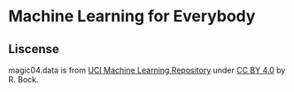 # Machine Learning for Everybody

## Liscense

magic04.data is from [UCI Machine Learning Repository](https://archive.ics.uci.edu/ml/datasets/magic+gamma+telescope) under [CC BY 4.0](https://creativecommons.org/licenses/by/4.0/) by R. Bock.
